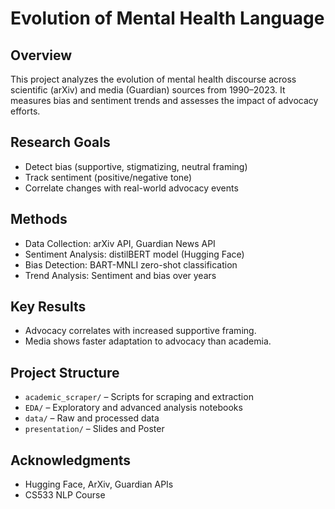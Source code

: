 # Evolution of Mental Health Language

## Overview
This project analyzes the evolution of mental health discourse across scientific (arXiv) and media (Guardian) sources from 1990–2023. It measures bias and sentiment trends and assesses the impact of advocacy efforts.

## Research Goals
- Detect bias (supportive, stigmatizing, neutral framing)
- Track sentiment (positive/negative tone)
- Correlate changes with real-world advocacy events

## Methods
- Data Collection: arXiv API, Guardian News API
- Sentiment Analysis: distilBERT model (Hugging Face)
- Bias Detection: BART-MNLI zero-shot classification
- Trend Analysis: Sentiment and bias over years

## Key Results
- Advocacy correlates with increased supportive framing.
- Media shows faster adaptation to advocacy than academia.

## Project Structure
- `academic_scraper/` – Scripts for scraping and extraction
- `EDA/` – Exploratory and advanced analysis notebooks
- `data/` – Raw and processed data
- `presentation/` – Slides and Poster

## Acknowledgments
- Hugging Face, ArXiv, Guardian APIs
- CS533 NLP Course

